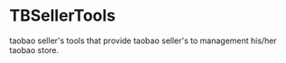 TBSellerTools
=============

taobao seller's tools that provide taobao seller's to management his/her taobao store.
